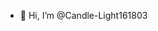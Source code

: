 - 👋 Hi, I’m @Candle-Light161803

<!---
Candle-Light161803/Candle-Light161803 is a ✨ special ✨ repository because its `README.md` (this file) appears on your GitHub profile.
You can click the Preview link to take a look at your changes.
--->
